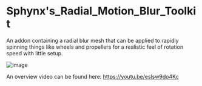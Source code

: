 # Sphynx's_Radial_Motion_Blur_Toolkit
An addon containing a radial blur mesh that can be applied to rapidly spinning things like wheels and propellers for a realistic feel of rotation speed with little setup.

![image](https://github.com/user-attachments/assets/a334ca97-92ae-4778-962c-d45cbe19bb9a)

An overview video can be found here:
https://youtu.be/eslsw9do4Kc
